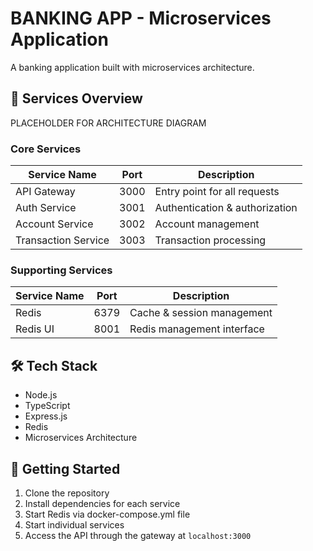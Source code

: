 # BANKING APP - Microservices Application

A banking application built with microservices architecture.

## 🚀 Services Overview

PLACEHOLDER FOR ARCHITECTURE DIAGRAM

### Core Services

| Service Name        | Port | Description                    |
| ------------------- | ---- | ------------------------------ |
| API Gateway         | 3000 | Entry point for all requests   |
| Auth Service        | 3001 | Authentication & authorization |
| Account Service     | 3002 | Account management             |
| Transaction Service | 3003 | Transaction processing         |

### Supporting Services

| Service Name | Port | Description                |
| ------------ | ---- | -------------------------- |
| Redis        | 6379 | Cache & session management |
| Redis UI     | 8001 | Redis management interface |

## 🛠️ Tech Stack

- Node.js
- TypeScript
- Express.js
- Redis
- Microservices Architecture

## 🚦 Getting Started

1. Clone the repository
2. Install dependencies for each service
3. Start Redis via docker-compose.yml file
4. Start individual services
5. Access the API through the gateway at `localhost:3000`
